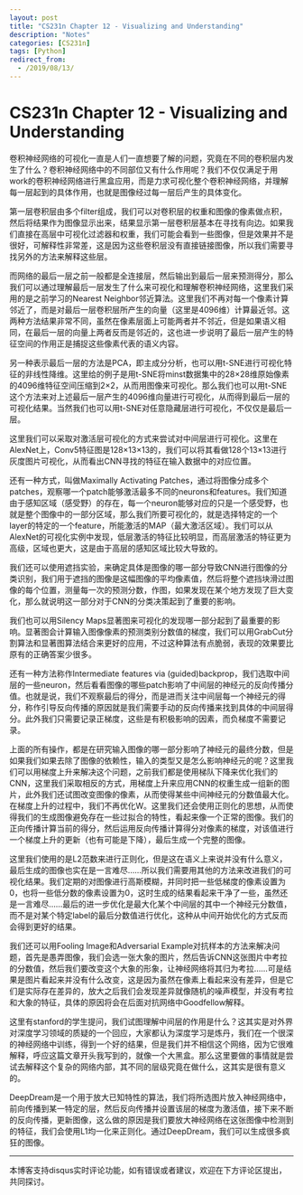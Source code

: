 ```yaml
---
layout: post
title: "CS231n Chapter 12 - Visualizing and Understanding"
description: "Notes"
categories: [CS231n]
tags: [Python]
redirect_from:
  - /2019/08/13/
---
```


# CS231n Chapter 12 - Visualizing and Understanding    

卷积神经网络的可视化一直是人们一直想要了解的问题，究竟在不同的卷积层内发生了什么？卷积神经网络中的不同部位又有什么作用呢？我们不仅仅满足于用work的卷积神经网络进行黑盒应用，而是力求可视化整个卷积神经网络，并理解每一层起到的具体作用，也就是图像经过每一层后产生的具体变化。  

第一层卷积层由多个filter组成，我们可以对卷积层的权重和图像的像素做点积，然后将结果作为图像显示出来，结果显示第一层卷积层基本在寻找有向边。如果我们直接在高层中可视化过滤器和权重，我们可能会看到一些图像，但是效果并不是很好，可解释性非常差，这是因为这些卷积层没有直接链接图像，所以我们需要寻找另外的方法来解释这些层。  

而网络的最后一层之前一般都是全连接层，然后输出到最后一层来预测得分，那么我们可以通过理解最后一层发生了什么来可视化和理解卷积神经网络，这里我们采用的是之前学习的Nearest Neighbor邻近算法。这里我们不再对每一个像素计算邻近了，而是对最后一层卷积层所产生的向量（这里是4096维）计算最近邻。这两种方法结果非常不同，虽然在像素层面上可能两者并不邻近，但是如果语义相同，在最后一层的向量上两者反而是邻近的，这也进一步说明了最后一层产生的特征空间的作用正是捕捉这些像素代表的语义内容。  

另一种表示最后一层的方法是PCA，即主成分分析，也可以用t-SNE进行可视化特征的非线性降维。这里给的例子是用t-SNE将minst数据集中的28×28维原始像素的4096维特征空间压缩到2×2，从而用图像来可视化。那么我们也可以用t-SNE这个方法来对上述最后一层产生的4096维向量进行可视化，从而得到最后一层的可视化结果。当然我们也可以用t-SNE对任意隐藏层进行可视化，不仅仅是最后一层。  

这里我们可以采取对激活层可视化的方式来尝试对中间层进行可视化。这里在AlexNet上，Conv5特征图是128×13×13的，我们可以将其看做128个13×13进行灰度图片可视化，从而看出CNN寻找的特征在输入数据中的对应位置。  

还有一种方式，叫做Maximally Activating Patches，通过将图像分成多个patches，观察哪一个patch能够激活最多不同的neurons和features。我们知道由于感知区域（感受野）的存在，每一个neuron能够对应的只是一个感受野，也就是整个图像中的一部分区域，那么我们所要可视化的，就是选择特定的一个layer的特定的一个feature，所能激活的MAP（最大激活区域）。我们可以从AlexNet的可视化实例中发现，低层激活的特征比较明显，而高层激活的特征更为高级，区域也更大，这是由于高层的感知区域比较大导致的。  

我们还可以使用遮挡实验，来确定具体是图像的哪一部分导致CNN进行图像的分类识别，我们用于遮挡的图像是这幅图像的平均像素值，然后将整个遮挡块滑过图像的每个位置，测量每一次的预测分数，作图，如果发现在某个地方发现了巨大变化，那么就说明这一部分对于CNN的分类决策起到了重要的影响。  

我们也可以用Silency Maps显著图来可视化的发现哪一部分起到了最重要的影响。显著图会计算输入图像像素的预测类别分数值的梯度，我们可以用GrabCut分割算法和显著图算法结合来更好的应用，不过这种算法有点脆弱，表现的效果要比原有的正确答案少很多。  

还有一种方法称作Intermediate features via (guided)backprop，我们选取中间层的一些neuron，然后看看图像的哪些patch影响了中间层的神经元的反向传播分值。也就是说，我们不观察最后的得分，而是进而关注中间层每一个神经元的得分，称作引导反向传播的原因就是我们需要手动的反向传播来找到具体的中间层得分。此外我们只需要记录正梯度，这些是有积极影响的因素，而负梯度不需要记录。  

上面的所有操作，都是在研究输入图像的哪一部分影响了神经元的最终分数，但是如果我们如果去除了图像的依赖性，输入的类型又是怎么影响神经元的呢？这里我们可以用梯度上升来解决这个问题，之前我们都是使用梯队下降来优化我们的CNN，这里我们采取相反的方式，用梯度上升来应用CNN的权重生成一组新的图片，此外我们还试图改变图像的像素，从而使得某些中间神经元的分数值最大化。在梯度上升的过程中，我们不再优化W。这里我们还会使用正则化的思想，从而使得我们的生成图像避免存在一些过拟合的特性，看起来像一个正常的图像。我们的正向传播计算当前的得分，然后运用反向传播计算得分对像素的梯度，对该值进行一个梯度上升的更新（也有可能是下降），最后生成一个完整的图像。  

这里我们使用的是L2范数来进行正则化，但是这在语义上来说并没有什么意义，最后生成的图像也实在是一言难尽……所以我们需要用其他的方法来改进我们的可视化结果。我们定期的对图像进行高斯模糊，并同时把一些低梯度的像素设置为0，也将一些低分数的像素设置为0，这时生成的结果看起来干净了一些，虽然还是一言难尽……最后的进一步优化是最大化某个中间层的其中一个神经元分数值，而不是对某个特定label的最后分数值进行优化，这种从中间开始优化的方式反而会得到更好的结果。  

我们还可以用Fooling Image和Adversarial Example对抗样本的方法来解决问题，首先是愚弄图像，我们会选一张大象的图片，然后告诉CNN这张图片中考拉的分数值，然后我们要改变这个大象的形象，让神经网络将其归为考拉……可是结果是图片看起来并没有什么改变，这是因为虽然在像素上看起来没有差异，但是它们是实际存在差异的，放大之后我们会发现差异就像随机的噪声模型，并没有考拉和大象的特征，具体的原因将会在后面对抗网络中Goodfellow解释。  

这里有stanford的学生提问，我们试图理解中间层的作用是什么？这其实是对外界对深度学习领域的质疑的一个回应，大家都认为深度学习是炼丹，我们在一个很深的神经网络中训练，得到一个好的结果，但是我们并不相信这个网络，因为它很难解释，呼应这篇文章开头我写到的，就像一个大黑盒。那么这里要做的事情就是尝试去解释这个复杂的网络内部，其不同的层级究竟在做什么，这其实是很有意义的。  

DeepDream是一个用于放大已知特性的算法，我们将所选图片放入神经网络中，前向传播到某一特定的层，然后反向传播并设置该层的梯度为激活值，接下来不断的反向传播，更新图像，这么做的原因是我们要放大神经网络在这张图像中检测到的特征，我们会使用L1均一化来正则化。通过DeepDream，我们可以生成很多疯狂的图像。  




---
本博客支持disqus实时评论功能，如有错误或者建议，欢迎在下方评论区提出，共同探讨。  

